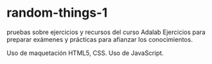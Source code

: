 # random-things-1
pruebas sobre ejercicios y recursos del curso Adalab
Ejercicios para preparar exámenes y prácticas para afianzar los conocimientos.

Uso de maquetación HTML5, CSS.
Uso de JavaScript.
